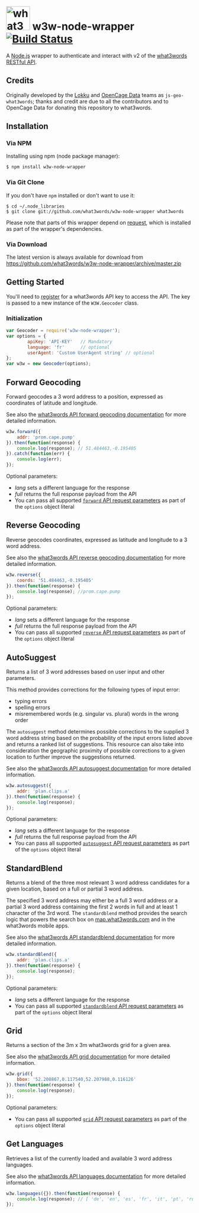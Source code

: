 # <img src="https://what3words.com/assets/images/w3w_square_red.png" width="64" height="64" alt="what3words">&nbsp;w3w-node-wrapper [![Build Status](https://travis-ci.org/what3words/w3w-node-wrapper.svg?branch=master)](https://travis-ci.org/what3words/w3w-node-wrapper)

A [Node.js](https://nodejs.org/en/) wrapper to authenticate and interact with v2 of the [what3words RESTful API](https://docs.what3words.com/api/v2/).

## Credits

Originally developed by the [Lokku](http://lokku.com/) and [OpenCage Data](http://www.opencagedata.com/) teams as `js-geo-what3words`; thanks and credit are due to all the contributors and to OpenCage Data for donating this repository to what3words.

## Installation

### Via NPM

Installing using npm (node package manager):

```bash
$ npm install w3w-node-wrapper
```

### Via Git Clone

If you don't have `npm` installed or don't want to use it:

```
$ cd ~/.node_libraries
$ git clone git://github.com/what3words/w3w-node-wrapper what3words
```

Please note that parts of this wrapper depend on [request](https://github.com/request/request), which is installed as part of the wrapper's dependencies.

### Via Download

The latest version is always available for download from https://github.com/what3words/w3w-node-wrapper/archive/master.zip

## Getting Started

You'll need to [register](https://map.what3words.com/register?dev=true) for a what3words API key to access the API. The key is passed to a new instance of the `W3W.Geocoder` class.

### Initialization ###
```javascript
var Geocoder = require('w3w-node-wrapper');
var options = {
        apiKey: 'API-KEY'   // Mandatory
        language: 'fr'      // optional
        userAgent: 'Custom UserAgent string' // optional
};
var w3w = new Geocoder(options);
```

## Forward Geocoding

Forward geocodes a 3 word address to a position, expressed as coordinates of latitude and longitude.

See also the [what3words API forward geocoding documentation](https://docs.what3words.com/api/v2/#forward) for more detailed information.

```javascript
w3w.forward({
    addr: 'prom.cape.pump'
}).then(function(response) {
    console.log(response); // 51.484463,-0.195405
}).catch(function(err) {
    console.log(err);
});
```

Optional parameters:

* _lang_ sets a different language for the response
* _full_ returns the full response payload from the API
* You can pass all supported [`forward` API request parameters](https://docs.what3words.com/api/v2/#forward-params) as part of the `options` object literal

## Reverse Geocoding

Reverse geocodes coordinates, expressed as latitude and longitude to a 3 word address.

See also the [what3words API reverse geocoding documentation](https://docs.what3words.com/api/v2/#reverse) for more detailed information.

```javascript
w3w.reverse({
    coords: '51.484463,-0.195405'
}).then(function(response) {
    console.log(response); //prom.cape.pump
});
```

Optional parameters:

* _lang_ sets a different language for the response
* _full_ returns the full response payload from the API
* You can pass all supported [`reverse` API request parameters](https://docs.what3words.com/api/v2/#reverse-params) as part of the `options` object literal

## AutoSuggest

Returns a list of 3 word addresses based on user input and other parameters.

This method provides corrections for the following types of input error:

* typing errors
* spelling errors
* misremembered words (e.g. singular vs. plural)
words in the wrong order

The `autosuggest` method determines possible corrections to the supplied 3 word address string based on the probability of the input errors listed above and returns a ranked list of suggestions. This resource can also take into consideration the geographic proximity of possible corrections to a given location to further improve the suggestions returned.

See also the [what3words API autosuggest documentation](https://docs.what3words.com/api/v2/#autosuggest) for more detailed information.

```javascript
w3w.autosuggest({
    addr: 'plan.clips.a'
}).then(function(response) {
    console.log(response);
});
```

Optional parameters:

* _lang_ sets a different language for the response
* _full_ returns the full response payload from the API
* You can pass all supported [`autosuggest` API request parameters](https://docs.what3words.com/api/v2/#autosuggest-params) as part of the `options` object literal

## StandardBlend

Returns a blend of the three most relevant 3 word address candidates for a given location, based on a full or partial 3 word address.

The specified 3 word address may either be a full 3 word address or a partial 3 word address containing the first 2 words in full and at least 1 character of the 3rd word. The `standardblend` method provides the search logic that powers the search box on [map.what3words.com](map.what3words.com) and in the what3words mobile apps.

See also the [what3words API standardblend documentation](https://docs.what3words.com/api/v2/#standardblend) for more detailed information.

```javascript
w3w.standardBlend({
    addr: 'plan.clips.a'
}).then(function(response) {
    console.log(response);
});
```

Optional parameters:

* _lang_ sets a different language for the response
* You can pass all supported [`standardblend` API request parameters](https://docs.what3words.com/api/v2/#standardblend-params) as part of the `options` object literal

## Grid

Returns a section of the 3m x 3m what3words grid for a given area.

See also the [what3words API grid documentation](https://docs.what3words.com/api/v2/#grid) for more detailed information.

```javascript
w3w.grid({
    bbox: '52.208867,0.117540,52.207988,0.116126'
}).then(function(response) {
    console.log(response);
});
```

Optional parameters:

* You can pass all supported [`grid` API request parameters](https://docs.what3words.com/api/v2/#grid-params) as part of the `options` object literal

## Get Languages

Retrieves a list of the currently loaded and available 3 word address languages.

See also the [what3words API languages documentation](https://docs.what3words.com/api/v2/#lang) for more detailed information.

```javascript
w3w.languages({}).then(function(response) {
    console.log(response); // [ 'de', 'en', 'es', 'fr', 'it', 'pt', 'ru', 'sv', 'sw', 'tr' ]
});
```
